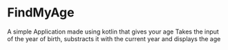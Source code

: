 # FindMyAge
A simple Application made using kotlin that gives your age
Takes the input of the year of birth, substracts it with the current year and displays the age
